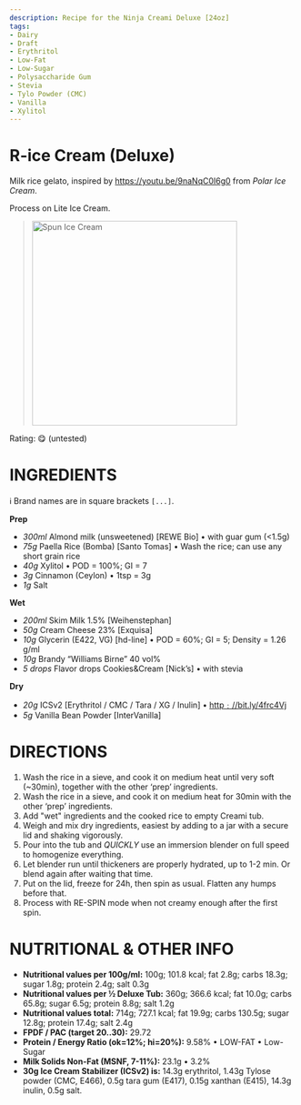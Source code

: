 ```yaml
---
description: Recipe for the Ninja Creami Deluxe [24oz]
tags:
- Dairy
- Draft
- Erythritol
- Low-Fat
- Low-Sugar
- Polysaccharide Gum
- Stevia
- Tylo Powder (CMC)
- Vanilla
- Xylitol
---
```

# R-ice Cream (Deluxe)

Milk rice gelato, inspired by https://youtu.be/9naNqC0I6g0 from *Polar Ice Cream*.

Process on Lite Ice Cream.

> <img width=360 alt="Spun Ice Cream" src="" />

Rating: 😋 (untested)

# INGREDIENTS

ℹ️ Brand names are in square brackets `[...]`.

**Prep**

  - _300ml_ Almond milk (unsweetened) [REWE Bio] • with guar gum (<1.5g)
  - _75g_ Paella Rice (Bomba) [Santo Tomas] • Wash the rice; can use any short grain rice
  - _40g_ Xylitol • POD = 100%; GI = 7
  - _3g_ Cinnamon (Ceylon) • 1tsp = 3g
  - _1g_ Salt

**Wet**

  - _200ml_ Skim Milk 1.5% [Weihenstephan]
  - _50g_ Cream Cheese 23% [Exquisa]
  - _10g_ Glycerin (E422, VG) [hd-line] • POD = 60%; GI = 5; Density = 1.26 g/ml
  - _10g_ Brandy “Williams Birne” 40 vol%
  - _5 drops_ Flavor drops Cookies&Cream [Nick’s] • with stevia

**Dry**

  - _20g_ ICSv2 [Erythritol / CMC / Tara / XG / Inulin] • [http﹕//bit.ly/4frc4Vj](https://github.com/jhermann/ice-creamery/tree/main/recipes/Ice%20Cream%20Stabilizer%20%28ICS%29)
  - _5g_ Vanilla Bean Powder [InterVanilla]

# DIRECTIONS

 1. Wash the rice in a sieve, and cook it on medium heat until very soft (~30min), together with the other ‘prep’ ingredients.
 1. Wash the rice in a sieve, and cook it on medium heat for 30min with the other ‘prep’ ingredients.
 1. Add "wet" ingredients and the cooked rice to empty Creami tub.
 1. Weigh and mix dry ingredients, easiest by adding to a jar with a secure lid and shaking vigorously.
 1. Pour into the tub and *QUICKLY* use an immersion blender on full speed to homogenize everything.
 1. Let blender run until thickeners are properly hydrated, up to 1-2 min. Or blend again after waiting that time.
 1. Put on the lid, freeze for 24h, then spin as usual. Flatten any humps before that.
 1. Process with RE-SPIN mode when not creamy enough after the first spin.

# NUTRITIONAL & OTHER INFO
- **Nutritional values per 100g/ml:** 100g; 101.8 kcal; fat 2.8g; carbs 18.3g; sugar 1.8g; protein 2.4g; salt 0.3g
- **Nutritional values per ½ Deluxe Tub:** 360g; 366.6 kcal; fat 10.0g; carbs 65.8g; sugar 6.5g; protein 8.8g; salt 1.2g
- **Nutritional values total:** 714g; 727.1 kcal; fat 19.9g; carbs 130.5g; sugar 12.8g; protein 17.4g; salt 2.4g
- **FPDF / PAC (target 20..30):** 29.72
- **Protein / Energy Ratio (ok=12%; hi=20%):** 9.58% • LOW-FAT • Low-Sugar
- **Milk Solids Non-Fat (MSNF, 7-11%):** 23.1g • 3.2%
- **30g Ice Cream Stabilizer (ICSv2) is:** 14.3g erythritol, 1.43g Tylose powder (CMC, E466), 
0.5g tara gum (E417), 0.15g xanthan (E415),
14.3g inulin, 0.5g salt.

